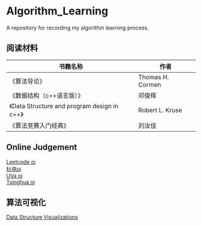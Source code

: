 # Algorithm_Learning
A repository for recording my algorithm learning process.

## 阅读材料

| 书籍名称                                     | 作者             |
|----------------------------------------------|------------------|
| 《算法导论》                                 | Thomas H. Cormen |
| 《数据结构（c++语言版）》                    | 邓俊辉           |
| 《Data Structure and program design in c++》 | Robert L. Kruse  |
| 《算法竞赛入门经典》                         | 刘汝佳           |

## Online Judgement
[Leetcode oj](https://leetcode-cn.com/)  
[杭电oj](http://acm.hdu.edu.cn/)  
[UVa oj](https://onlinejudge.org/index.php?option=com_onlinejudge&Itemid=8&category=26)  
[Tsinghua oj](https://dsa.cs.tsinghua.edu.cn/oj/index.shtml)  

## 算法可视化  
[Data Structure Visualizations](https://www.cs.usfca.edu/~galles/visualization/Algorithms.html)  
